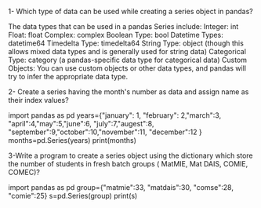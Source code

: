 1- Which type of data can be used while creating a series object in pandas?

The data types that can be used in a pandas Series include:
Integer: int
Float: float
Complex: complex
Boolean Type:
bool
Datetime Types:
datetime64
Timedelta Type:
timedelta64
String Type:
object (though this allows mixed data types and is generally used for string data)
Categorical Type:
category (a pandas-specific data type for categorical data)
Custom Objects:
You can use custom objects or other data types, and pandas will try to infer the appropriate data type.

2- Create a series having the month's number as data and assign name as their index values? 

import pandas as pd
years={"january": 1, "february": 2,"march":3, 
       "april":4,"may":5,"june":6, "july":7,"augest":8,
       "september":9,"october":10,"november":11,
       "december":12
    }
months=pd.Series(years)
print(months)

3-Write a program to create a series object using the dictionary which store the number of students in fresh batch groups ( MatMIE, Mat DAIS, COMIE, COMEC)?

import pandas as pd
group={"matmie":33, "matdais":30, "comse":28, "comie":25}
s=pd.Series(group)
print(s)



